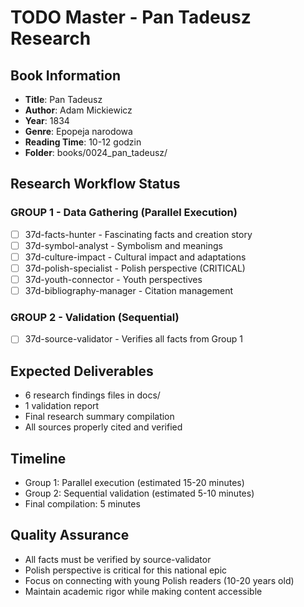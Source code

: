 # TODO Master - Pan Tadeusz Research

## Book Information
- **Title**: Pan Tadeusz
- **Author**: Adam Mickiewicz  
- **Year**: 1834
- **Genre**: Epopeja narodowa
- **Reading Time**: 10-12 godzin
- **Folder**: books/0024_pan_tadeusz/

## Research Workflow Status

### GROUP 1 - Data Gathering (Parallel Execution)
- [ ] 37d-facts-hunter - Fascinating facts and creation story
- [ ] 37d-symbol-analyst - Symbolism and meanings
- [ ] 37d-culture-impact - Cultural impact and adaptations
- [ ] 37d-polish-specialist - Polish perspective (CRITICAL)
- [ ] 37d-youth-connector - Youth perspectives
- [ ] 37d-bibliography-manager - Citation management

### GROUP 2 - Validation (Sequential)
- [ ] 37d-source-validator - Verifies all facts from Group 1

## Expected Deliverables
- 6 research findings files in docs/
- 1 validation report
- Final research summary compilation
- All sources properly cited and verified

## Timeline
- Group 1: Parallel execution (estimated 15-20 minutes)
- Group 2: Sequential validation (estimated 5-10 minutes)
- Final compilation: 5 minutes

## Quality Assurance
- All facts must be verified by source-validator
- Polish perspective is critical for this national epic
- Focus on connecting with young Polish readers (10-20 years old)
- Maintain academic rigor while making content accessible